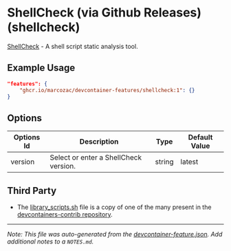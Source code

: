 
# ShellCheck (via Github Releases) (shellcheck)

[ShellCheck](https://github.com/koalaman/shellcheck) - A shell script static analysis tool.

## Example Usage

```json
"features": {
    "ghcr.io/marcozac/devcontainer-features/shellcheck:1": {}
}
```

## Options

| Options Id | Description | Type | Default Value |
|-----|-----|-----|-----|
| version | Select or enter a ShellCheck version. | string | latest |

## Third Party

-   The [library_scripts.sh](./library_scripts.sh) file is a copy of one of the many present in the [devcontainers-contrib repository](https://github.com/devcontainers-contrib/features/).


---

_Note: This file was auto-generated from the [devcontainer-feature.json](https://github.com/marcozac/devcontainer-features/blob/main/src/shellcheck/devcontainer-feature.json).  Add additional notes to a `NOTES.md`._
